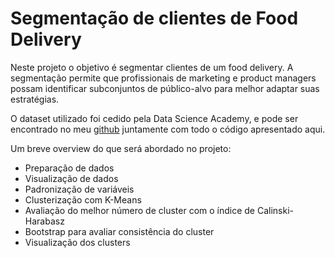 # Segmentação de clientes de Food Delivery

Neste projeto o objetivo é segmentar clientes de um food delivery. A segmentação permite que profissionais de marketing e product managers possam identificar subconjuntos de público-alvo para melhor adaptar suas estratégias.

O dataset utilizado foi cedido pela Data Science Academy, e pode ser encontrado no meu [github](https://github.com/LucianoBatista/food-delivery) juntamente com todo o código apresentado aqui.

Um breve overview do que será abordado no projeto:
  - Preparação de dados
- Visualização de dados
- Padronização de variáveis
- Clusterização com K-Means
- Avaliação do melhor número de cluster com o índice de Calinski-Harabasz 
- Bootstrap para avaliar consistência do cluster
- Visualização dos clusters